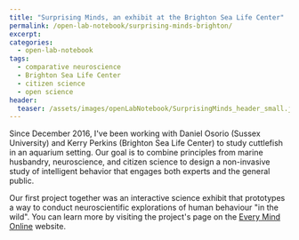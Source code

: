 ```yaml
---
title: "Surprising Minds, an exhibit at the Brighton Sea Life Center"
permalink: /open-lab-notebook/surprising-minds-brighton/
excerpt: 
categories:
  - open-lab-notebook
tags:
  - comparative neuroscience
  - Brighton Sea Life Center
  - citizen science
  - open science
header:
  teaser: /assets/images/openLabNotebook/SurprisingMinds_header_small.jpg
---
```


Since December 2016, I've been working with Daniel Osorio (Sussex University) and Kerry Perkins (Brighton Sea Life Center) to study cuttlefish in an aquarium setting. Our goal is to combine principles from marine husbandry, neuroscience, and citizen science to design a non-invasive study of intelligent behavior that engages both experts and the general public. 

Our first project together was an interactive science exhibit that prototypes a way to conduct neuroscientific explorations of human behaviour "in the wild". You can learn more by visiting the project's page on the [Every Mind Online](http://www.everymind.online/projects/surprising-minds/) website. 
